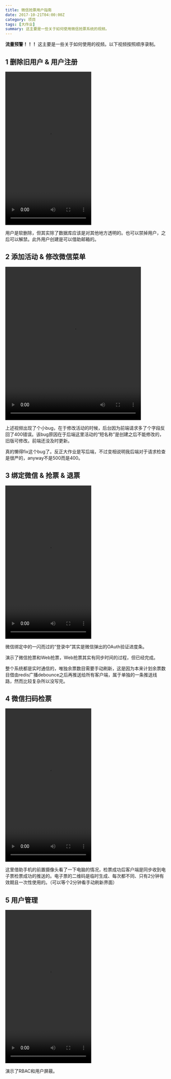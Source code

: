```yaml
---
title: 微信抢票用户指南
date: 2017-10-21T04:00:00Z
category: 项目
tags: [大作业]
summary: 这主要是一些关于如何使用微信抢票系统的视频。
---
```


**流量预警！！！** 这主要是一些关于如何使用的视频。以下视频按照顺序录制。

<!--more-->

## 1 删除旧用户 & 用户注册

<video src="/assets/blog/wxticket-user-guide/1.create-user.mp4" height="480" width="270" type="video/mp4" controls=""></video>

用户是软删除，但其实除了数据库应该是对其他地方透明的。也可以禁掉用户，之后可以解禁。此外用户创建是可以借助邮箱的。

## 2 添加活动 & 修改微信菜单

<video src="/assets/blog/wxticket-user-guide/2.add-activity.mp4" height="480" width="426" type="video/mp4" controls=""></video>

上述视频出现了个小bug，在于修改活动的时候，后台因为前端请求多了个字段反回了400错误。该bug原因在于后端这里活动的“短名称”是创建之后不能修改的，旧版可修改。前端还没及时更新。

真的懒得fix这个bug了。反正大作业是写后端，不过变相说明我后端对于请求检查是很严的，anyway不是500而是400。

## 3 绑定微信 & 抢票 & 退票

<video src="/assets/blog/wxticket-user-guide/3.buy-ticket.mp4" height="480" width="270" type="video/mp4" controls=""></video>

微信绑定中的一闪而过的“登录中”其实是微信弹出的OAuth验证进度条。

演示了微信抢票和Web抢票，Web抢票其实有同步时间的过程，但已经完成。

整个系统都是实时通信的，唯独余票数目需要手动刷新，这是因为本来计划余票数目借由redis广播debounce之后再推送给所有客户端，属于单独的一条推送线路，然而比较复杂所以没写完。

## 4 微信扫码检票

<video src="/assets/blog/wxticket-user-guide/4.check-ticket.mp4" height="480" width="270" type="video/mp4" controls=""></video>

这里借助手机的前置摄像头看了一下电脑的情况，检票成功后客户端是同步收到电子票检票成功的推送的。电子票的二维码是临时生成、每次都不同、只有2分钟有效期且一次性使用的。（可以等个2分钟看手动刷新界面）

## 5 用户管理

<video src="/assets/blog/wxticket-user-guide/5.user-management.mp4" height="480" width="270" type="video/mp4" controls=""></video>

演示了RBAC和用户屏蔽。
